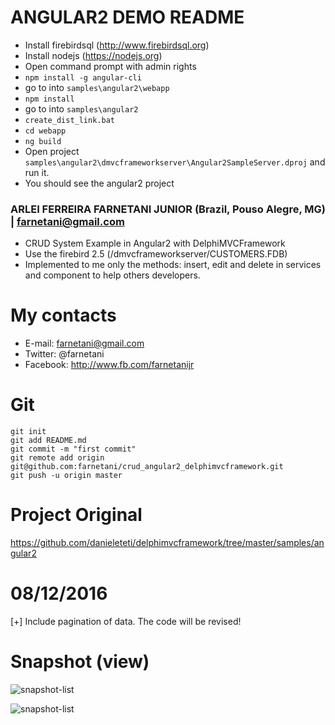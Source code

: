 # ANGULAR2 DEMO README 

- Install firebirdsql (http://www.firebirdsql.org)
- Install nodejs (https://nodejs.org)
- Open command prompt with admin rights
- ```npm install -g angular-cli```
- go to into ```samples\angular2\webapp```
- ```npm install``` 
- go to into ```samples\angular2```
- ```create_dist_link.bat```
- ```cd webapp```
- ```ng build```
- Open project ```samples\angular2\dmvcframeworkserver\Angular2SampleServer.dproj``` and run it.
- You should see the angular2 project 

### ARLEI FERREIRA FARNETANI JUNIOR (Brazil, Pouso Alegre, MG) | farnetani@gmail.com

- CRUD System Example in Angular2 with DelphiMVCFramework
- Use the firebird 2.5 (/dmvcframeworkserver/CUSTOMERS.FDB)
- Implemented to me only the methods: insert, edit and delete in services and component to help others developers.

# My contacts
- E-mail: farnetani@gmail.com
- Twitter: @farnetani
- Facebook: http://www.fb.com/farnetanijr

# Git

```
git init
git add README.md
git commit -m "first commit"
git remote add origin git@github.com:farnetani/crud_angular2_delphimvcframework.git
git push -u origin master
```
# Project Original
https://github.com/danieleteti/delphimvcframework/tree/master/samples/angular2

# 08/12/2016

[+] Include pagination of data. The code will be revised!

# Snapshot (view)

![snapshot-list](demo1.png)

![snapshot-list](demo2.png)
